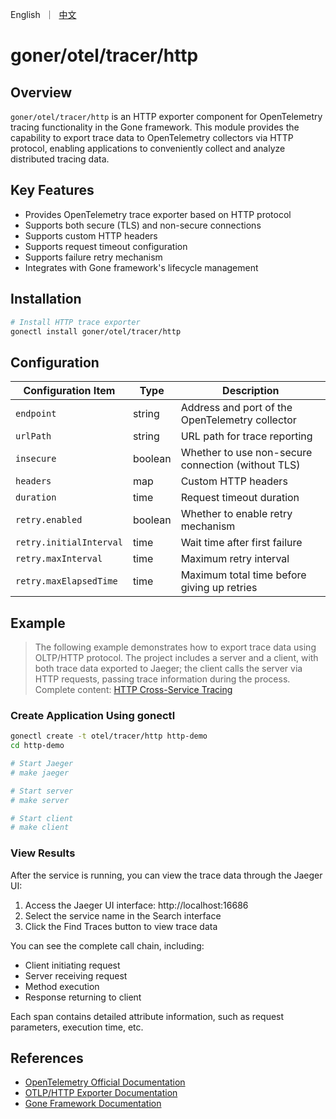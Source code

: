<p>
    English&nbsp ｜&nbsp <a href="README_CN.md">中文</a>
</p>

# goner/otel/tracer/http

## Overview

`goner/otel/tracer/http` is an HTTP exporter component for OpenTelemetry tracing functionality in the Gone framework. This module provides the capability to export trace data to OpenTelemetry collectors via HTTP protocol, enabling applications to conveniently collect and analyze distributed tracing data.

## Key Features

- Provides OpenTelemetry trace exporter based on HTTP protocol
- Supports both secure (TLS) and non-secure connections
- Supports custom HTTP headers
- Supports request timeout configuration
- Supports failure retry mechanism
- Integrates with Gone framework's lifecycle management

## Installation

```bash
# Install HTTP trace exporter
gonectl install goner/otel/tracer/http
```

## Configuration

| Configuration Item | Type | Description |
| --- | --- | --- |
| `endpoint` | string | Address and port of the OpenTelemetry collector |
| `urlPath` | string | URL path for trace reporting |
| `insecure` | boolean | Whether to use non-secure connection (without TLS) |
| `headers` | map | Custom HTTP headers |
| `duration` | time | Request timeout duration |
| `retry.enabled` | boolean | Whether to enable retry mechanism |
| `retry.initialInterval` | time | Wait time after first failure |
| `retry.maxInterval` | time | Maximum retry interval |
| `retry.maxElapsedTime` | time | Maximum total time before giving up retries |

## Example
> The following example demonstrates how to export trace data using OLTP/HTTP protocol. The project includes a server and a client, with both trace data exported to Jaeger; the client calls the server via HTTP requests, passing trace information during the process.
> Complete content: [HTTP Cross-Service Tracing](../../../examples/otel/tracer/http)

### Create Application Using gonectl
```bash
gonectl create -t otel/tracer/http http-demo
cd http-demo

# Start Jaeger
# make jaeger

# Start server
# make server

# Start client
# make client
```

### View Results

After the service is running, you can view the trace data through the Jaeger UI:

1. Access the Jaeger UI interface: http://localhost:16686
2. Select the service name in the Search interface
3. Click the Find Traces button to view trace data

You can see the complete call chain, including:
- Client initiating request
- Server receiving request
- Method execution
- Response returning to client

Each span contains detailed attribute information, such as request parameters, execution time, etc.

## References

- [OpenTelemetry Official Documentation](https://opentelemetry.io/docs/)
- [OTLP/HTTP Exporter Documentation](https://opentelemetry.io/docs/specs/otlp/#otlphttp)
- [Gone Framework Documentation](https://github.com/gone-io/gone)